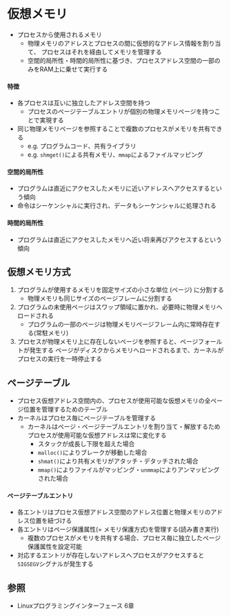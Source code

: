 # 仮想メモリ
- プロセスから使用されるメモリ
  - 物理メモリのアドレスとプロセスの間に仮想的なアドレス情報を割り当て、
    プロセスはそれを経由してメモリを管理する
  - 空間的局所性・時間的局所性に基づき、プロセスアドレス空間の一部のみをRAM上に乗せて実行する

#### 特徴
- 各プロセスは互いに独立したアドレス空間を持つ
  - プロセスのページテーブルエントリが個別の物理メモリページを持つことで実現する
- 同じ物理メモリページを参照することで複数のプロセスがメモリを共有できる
  - e.g. プログラムコード、共有ライブラリ
  - e.g. `shmget()`による共有メモリ、`mmap`によるファイルマッピング

#### 空間的局所性
- プログラムは直近にアクセスしたメモリに近いアドレスへアクセスするという傾向
- 命令はシーケンシャルに実行され、データもシーケンシャルに処理される

#### 時間的局所性
- プログラムは直近にアクセスしたメモリへ近い将来再びアクセスするという傾向

## 仮想メモリ方式
1. プログラムが使用するメモリを固定サイズの小さな単位 (ページ) に分割する
    - 物理メモリも同じサイズのページフレームに分割する
2. プログラムの未使用ページはスワップ領域に置かれ、必要時に物理メモリへロードされる
    - プログラムの一部のページは物理メモリページフレーム内に常時存在する(常駐メモリ)
3. プロセスが物理メモリ上に存在しないページを参照すると、ページフォールトが発生する
   ページがディスクからメモリへロードされるまで、カーネルがプロセスの実行を一時停止する

## ページテーブル
- プロセス仮想アドレス空間内の、プロセスが使用可能な仮想メモリの全ページ位置を管理するためのテーブル
- カーネルはプロセス毎にページテーブルを管理する
  - カーネルはページ・ページテーブルエントリを割り当て・解放するため
    プロセスが使用可能な仮想アドレスは常に変化する
    - スタックが成長し下限を超えた場合
    - `malloc()`によりブレークが移動した場合
    - `shmat()`により共有メモリがアタッチ・デタッチされた場合
    - `mmap()`によりファイルがマッピング・`unmmap`によりアンマッピングされた場合

#### ページテーブルエントリ
- 各エントリはプロセス仮想アドレス空間のアドレス位置と物理メモリのアドレス位置を紐づける
- 各エントリはページ保護属性(= メモリ保護方式)を管理する(読み書き実行)
  - 複数のプロセスがメモリを共有する場合、プロセス毎に独立したページ保護属性を設定可能
- 対応するエントリが存在しないアドレスへプロセスがアクセスすると`SIGSEGV`シグナルが発生する

## 参照
- Linuxプログラミングインターフェース 6章
